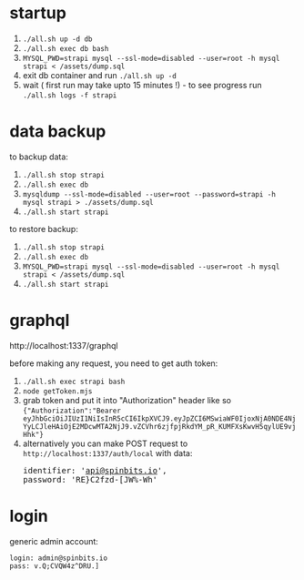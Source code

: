 # startup
1. `./all.sh up -d db`
2. `./all.sh exec db bash`
3. `MYSQL_PWD=strapi mysql --ssl-mode=disabled --user=root -h mysql strapi < /assets/dump.sql`
4. exit db container and run `./all.sh up -d` 
5. wait ( first run may take upto 15 minutes !) - to see progress run `./all.sh logs -f strapi`

# data backup
to backup data:

1. `./all.sh stop strapi`
2. `./all.sh exec db`
3. `mysqldump --ssl-mode=disabled --user=root --password=strapi -h mysql strapi > ./assets/dump.sql`
4. `./all.sh start strapi`

to restore backup:

1. `./all.sh stop strapi`
2. `./all.sh exec db`
3. `MYSQL_PWD=strapi mysql --ssl-mode=disabled --user=root -h mysql strapi < /assets/dump.sql`
4. `./all.sh start strapi`


# graphql
http://localhost:1337/graphql

before making any request, you need to get auth token:

1. `./all.sh exec strapi bash`
2. `node getToken.mjs`
3. grab token and put it into "Authorization" header like so ```{"Authorization":"Bearer eyJhbGciOiJIUzI1NiIsInR5cCI6IkpXVCJ9.eyJpZCI6MSwiaWF0IjoxNjA0NDE4NjYyLCJleHAiOjE2MDcwMTA2NjJ9.vZCVhr6zjfpjRkdYM_pR_KUMFXsKwvH5qylUE9vjHhk"}```
4. alternatively you can make POST request to `http://localhost:1337/auth/local` with data: <pre>identifier: 'api@spinbits.io',
password: 'RE}C2fzd-[JW%-Wh'</pre>

# login
generic admin account: 
```
login: admin@spinbits.io
pass: v.Q;CVQW4z^DRU.]
```
